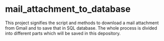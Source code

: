# mail_attachment_to_database
This project signifies the script and methods to download a mail attachment from Gmail and to save that in SQL database. The whole process is divided into different parts which will be saved in this depository.

